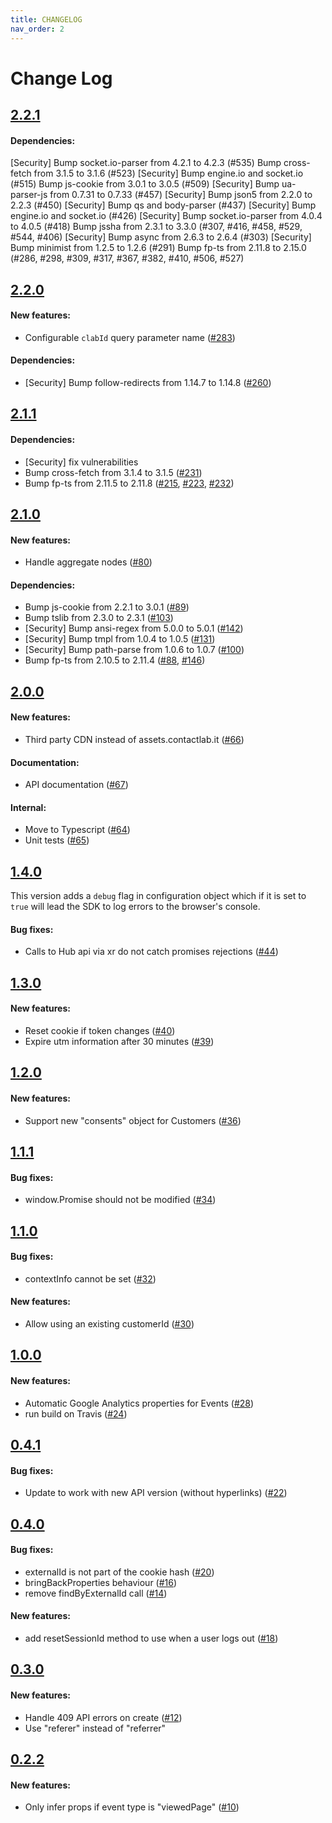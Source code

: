 ```yaml
---
title: CHANGELOG
nav_order: 2
---
```


# Change Log

## [2.2.1](https://github.com/contactlab/contacthub-sdk-browser/releases/tag/v2.2.1)

#### Dependencies:

[Security] Bump socket.io-parser from 4.2.1 to 4.2.3 (#535)
Bump cross-fetch from 3.1.5 to 3.1.6 (#523)
[Security] Bump engine.io and socket.io (#515)
Bump js-cookie from 3.0.1 to 3.0.5 (#509)
[Security] Bump ua-parser-js from 0.7.31 to 0.7.33 (#457)
[Security] Bump json5 from 2.2.0 to 2.2.3 (#450)
[Security] Bump qs and body-parser (#437)
[Security] Bump engine.io and socket.io (#426)
[Security] Bump socket.io-parser from 4.0.4 to 4.0.5 (#418)
Bump jssha from 2.3.1 to 3.3.0 (#307, #416, #458, #529, #544, #406)
[Security] Bump async from 2.6.3 to 2.6.4 (#303)
[Security] Bump minimist from 1.2.5 to 1.2.6 (#291)
Bump fp-ts from 2.11.8 to 2.15.0 (#286, #298, #309, #317, #367, #382, #410, #506, #527)

## [2.2.0](https://github.com/contactlab/contacthub-sdk-browser/releases/tag/v2.2.0)

#### New features:

- Configurable `clabId` query parameter name ([#283](https://github.com/contactlab/contacthub-sdk-browser/issues/283))

#### Dependencies:

- [Security] Bump follow-redirects from 1.14.7 to 1.14.8 ([#260](https://github.com/contactlab/contacthub-sdk-browser/pull/260))

## [2.1.1](https://github.com/contactlab/contacthub-sdk-browser/releases/tag/v2.1.1)

#### Dependencies:

- [Security] fix vulnerabilities
- Bump cross-fetch from 3.1.4 to 3.1.5 ([#231](https://github.com/contactlab/contacthub-sdk-browser/pull/231))
- Bump fp-ts from 2.11.5 to 2.11.8 ([#215](https://github.com/contactlab/contacthub-sdk-browser/pull/215), [#223](https://github.com/contactlab/contacthub-sdk-browser/pull/223), [#232](https://github.com/contactlab/contacthub-sdk-browser/pull/232))

## [2.1.0](https://github.com/contactlab/contacthub-sdk-browser/releases/tag/v2.1.0)

#### New features:

- Handle aggregate nodes ([#80](https://github.com/contactlab/contacthub-sdk-browser/issues/80))

#### Dependencies:

- Bump js-cookie from 2.2.1 to 3.0.1 ([#89](https://github.com/contactlab/contacthub-sdk-browser/pull/89))
- Bump tslib from 2.3.0 to 2.3.1 ([#103](https://github.com/contactlab/contacthub-sdk-browser/pull/103))
- [Security] Bump ansi-regex from 5.0.0 to 5.0.1 ([#142](https://github.com/contactlab/contacthub-sdk-browser/pull/142))
- [Security] Bump tmpl from 1.0.4 to 1.0.5 ([#131](https://github.com/contactlab/contacthub-sdk-browser/pull/131))
- [Security] Bump path-parse from 1.0.6 to 1.0.7 ([#100](https://github.com/contactlab/contacthub-sdk-browser/pull/100))
- Bump fp-ts from 2.10.5 to 2.11.4 ([#88](https://github.com/contactlab/contacthub-sdk-browser/pull/88), [#146](https://github.com/contactlab/contacthub-sdk-browser/pull/146))

## [2.0.0](https://github.com/contactlab/contacthub-sdk-browser/releases/tag/v2.0.0)

#### New features:

- Third party CDN instead of assets.contactlab.it ([#66](https://github.com/contactlab/contacthub-sdk-browser/issues/66))

#### Documentation:

- API documentation ([#67](https://github.com/contactlab/contacthub-sdk-browser/issues/67))

#### Internal:

- Move to Typescript ([#64](https://github.com/contactlab/contacthub-sdk-browser/issues/64))
- Unit tests ([#65](https://github.com/contactlab/contacthub-sdk-browser/issues/65))

## [1.4.0](https://github.com/contactlab/contacthub-sdk-browser/releases/tag/v1.4.0)

This version adds a `debug` flag in configuration object which if it is set to `true` will lead the SDK to log errors to the browser's console.

#### Bug fixes:

- Calls to Hub api via xr do not catch promises rejections ([#44](https://github.com/contactlab/contacthub-sdk-browser/issues/44))

## [1.3.0](https://github.com/contactlab/contacthub-sdk-browser/releases/tag/v1.3.0)

#### New features:

- Reset cookie if token changes ([#40](https://github.com/contactlab/contacthub-sdk-browser/issues/40))
- Expire utm information after 30 minutes ([#39](https://github.com/contactlab/contacthub-sdk-browser/issues/39))

## [1.2.0](https://github.com/contactlab/contacthub-sdk-browser/releases/tag/v1.2.0)

#### New features:

- Support new "consents" object for Customers ([#36](https://github.com/contactlab/contacthub-sdk-browser/issues/36))

## [1.1.1](https://github.com/contactlab/contacthub-sdk-browser/releases/tag/v1.1.1)

#### Bug fixes:

- window.Promise should not be modified ([#34](https://github.com/contactlab/contacthub-sdk-browser/issues/34))

## [1.1.0](https://github.com/contactlab/contacthub-sdk-browser/releases/tag/v1.1.0)

#### Bug fixes:

- contextInfo cannot be set ([#32](https://github.com/contactlab/contacthub-sdk-browser/issues/32))

#### New features:

- Allow using an existing customerId ([#30](https://github.com/contactlab/contacthub-sdk-browser/issues/30))

## [1.0.0](https://github.com/contactlab/contacthub-sdk-browser/releases/tag/v1.0.0)

#### New features:

- Automatic Google Analytics properties for Events ([#28](https://github.com/contactlab/contacthub-sdk-browser/issues/28))
- run build on Travis ([#24](https://github.com/contactlab/contacthub-sdk-browser/issues/24))

## [0.4.1](https://github.com/contactlab/contacthub-sdk-browser/releases/tag/v0.4.1)

#### Bug fixes:

- Update to work with new API version (without hyperlinks) ([#22](https://github.com/contactlab/contacthub-sdk-browser/issues/22))

## [0.4.0](https://github.com/contactlab/contacthub-sdk-browser/releases/tag/v0.4.0)

#### Bug fixes:

- externalId is not part of the cookie hash ([#20](https://github.com/contactlab/contacthub-sdk-browser/issues/20))
- bringBackProperties behaviour ([#16](https://github.com/contactlab/contacthub-sdk-browser/issues/16))
- remove findByExternalId call ([#14](https://github.com/contactlab/contacthub-sdk-browser/issues/14))

#### New features:

- add resetSessionId method to use when a user logs out ([#18](https://github.com/contactlab/contacthub-sdk-browser/issues/18))

## [0.3.0](https://github.com/contactlab/contacthub-sdk-browser/releases/tag/v0.3.0)

#### New features:

- Handle 409 API errors on create ([#12](https://github.com/contactlab/contacthub-sdk-browser/issues/12))
- Use "referer" instead of "referrer"

## [0.2.2](https://github.com/contactlab/contacthub-sdk-browser/releases/tag/v0.2.2)

#### New features:

- Only infer props if event type is "viewedPage" ([#10](https://github.com/contactlab/contacthub-sdk-browser/pull/10))

